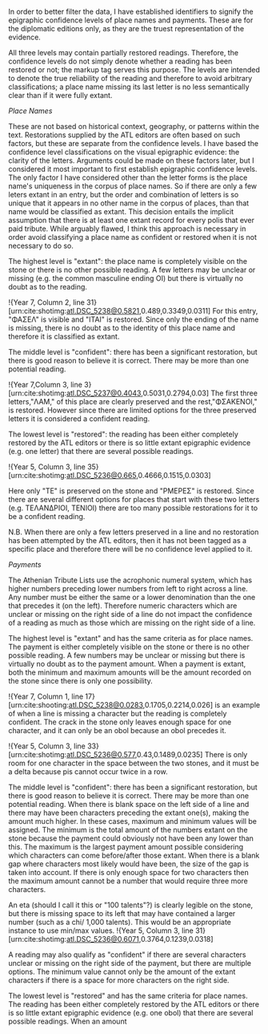 ﻿
In order to better filter the data, I have established identifiers to signify the epigraphic confidence levels of place names and payments. These are for the diplomatic editions only, as they are the truest representation of the evidence.   

All three levels may contain partially restored readings. Therefore, the confidence levels do not simply denote whether a reading has been restored or not; the markup tag <supplied> serves this purpose. The levels are intended to denote the true reliability of the reading and therefore to avoid arbitrary classifications; a place name missing its last letter is no less semantically clear than if it were fully extant. 



*Place Names*

These are not based on historical context, geography, or patterns within the text. Restorations supplied by the ATL editors are often based on such factors, but these are separate from the confidence levels. I have based the confidence level classifications on the visual epigraphic evidence: the clarity of the letters. Arguments could be made on these factors later, but I considered it most important to first establish epigraphic confidence levels. The only factor I have considered other than the letter forms is the place name's uniqueness in the corpus of place names. So if there are only a few leters extant in an entry, but the order and combination of letters is so unique that it appears in no other name in the corpus of places, than that name would be classified as extant. This decision entails the implicit assumption that there is at least one extant record for every polis that ever paid tribute. While arguably flawed, I think this approach is necessary in order avoid classifying a place name as confident or restored when it is not necessary to do so. 

The highest level is "extant": the place name is completely visible on the stone or there is no other possible reading. A few letters may be unclear or missing (e.g. the common masculine ending ΟΙ) but there is virtually no doubt as to the reading. 

!{Year 7, Column 2, line 31}[urn:cite:shotimg:atl.DSC_5238@0.5821,0.489,0.3349,0.0311]
For this entry, "ΦΑΣΕΛ" is visible and "ΙΤΑΙ" is restored. Since only the ending of the name is missing, there is no doubt as to the identity of this place name and therefore it is classified as extant. 


The middle level is "confident": there has been a significant restoration, but there is good reason to believe it is correct. There may be more than one potential reading. 

!{Year 7,Column 3, line 3}[urn:cite:shotimg:atl.DSC_5237@0.4043,0.5031,0.2794,0.03]
The first three letters,"ΛΑΜ," of this place are clearly preserved and the rest,"ΦΣΑΚΕΝΟΙ," is restored. However since there are limited options for the three preserved letters it is considered a confident reading.

The lowest level is "restored": the reading has been either completely restored by the ATL editors or there is so little extant epigraphic evidence (e.g. one letter) that there are several possible readings. 

!{Year 5, Column 3, line 35}[urn:cite:shotimg:atl.DSC_5236@0.665,0.4666,0.1515,0.0303]

Here only "ΤΕ" is preserved on the stone and "ΡΜΕΡΕΣ" is restored. Since there are several different options for places that start with these two letters (e.g. ΤΕΛΑΝΔΡΙΟΙ, ΤΕΝΙΟΙ) there are too many possible restorations for it to be a confident reading. 

N.B. When there are only a few letters preserved in a line and no restoration has been attempted by the ATL editors, then it has not been tagged as a specific place and therefore there will be no confidence level applied to it. 



*Payments*

The Athenian Tribute Lists use the acrophonic numeral system, which has higher numbers preceding lower numbers from left to right across a line. Any number must be either the same or a lower denomination than the one that precedes it (on the left). Therefore numeric characters which are unclear or missing on the right side of a line do not impact the confidence of a reading as much as those which are missing on the right side of a line. 

The highest level is "extant" and has the same criteria as for place names. The payment is either completely visible on the stone or there is no other possible reading. A few numbers may be unclear or missing but there is virtually no doubt as to the payment amount. When a payment is extant, both the minimum and maximum amounts will be the amount recorded on the stone since there is only one possibility. 

!{Year 7, Column 1, line 17}[urn:cite:shooting:atl.DSC_5238@0.0283,0.1705,0.2214,0.026] is an example of when a line is missing a character but the reading is completely confident. The crack in the stone only leaves enough space for one character, and it can only be an obol because an obol precedes it. 

!{Year 5, Column 3, line 33}[urn:cite:shotimg:atl.DSC_5236@0.577,0.43,0.1489,0.0235]
There is only room for one character in the space between the two stones, and it must be a delta because pis cannot occur twice in a row.


The middle level is "confident": there has been a significant restoration, but there is good reason to believe it is correct. There may be more than one potential reading. When there is blank space on the left side of a line and there may have been characters preceding the extant one(s), making the amount much higher. In these cases, maximum and minimum values will be assigned. The minimum is the total amount of the numbers extant on the stone because the payment could obviously not have been any lower than this. The maximum is the largest payment amount possible considering which characters can come before/after those extant. When there is a blank gap where characters most likely would have been, the size of the gap is taken into account. If there is only enough space for two characters then the maximum amount cannot be a number that would require three more characters.  

An eta (should I call it this or "100 talents"?) is clearly legible on the stone, but there is missing space to its left that may have contained a larger number (such as a chi/ 1,000 talents). This would be an appropriate instance to use min/max values. 
!{Year 5, Column 3, line 31}[urn:cite:shotimg:atl.DSC_5236@0.6071,0.3764,0.1239,0.0318]


A reading may also qualify as "confident" if there are several characters unclear or missing on the right side of the payment, but there are multiple options. The minimum value cannot only be the amount of the extant characters if there is a space for more characters on the right side.



The lowest level is "restored" and has the same criteria for place names. The reading has been either completely restored by the ATL editors or there is so little extant epigraphic evidence (e.g. one obol) that there are several possible readings. When an amount 








